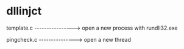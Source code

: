 # dllinjct
template.c ----------------> open a new process with rundll32.exe

pingcheck.c ---------------> open a new thread
